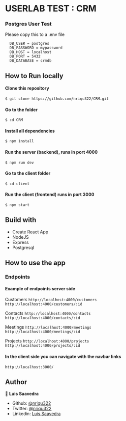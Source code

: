 # USERLAB TEST : CRM

### Postgres User Test

Please copy this to a .env file

```
  DB_USER = postgres
  DB_PASSWORD = mypassword
  DB_HOST = localhost
  DB_PORT = 5432
  DB_DATABASE = crmdb
```

## How to Run locally

#### Clone this repository

`$ git clone https://github.com/nriqu322/CRM.git`

#### Go to the folder

`$ cd CRM`

#### Install all dependencies

`$ npm install`

#### Run the server (backend), runs in port 4000

`$ npm run dev`

#### Go to the client folder

`$ cd client`

#### Run the client (frontend) runs in port 3000

`$ npm start`

## Build with

- Create React App
- NodeJS
- Express
- Postgresql

## How to use the app

### Endpoints

#### Example of endpoints server side

Customers
`http://localhost:4000/customers`
`http://localhost:4000/customers/:id`

Contacts
`http://localhost:4000/contacts`
`http://localhost:4000/contacts/:id`

Meetings
`http://localhost:4000/meetings`
`http://localhost:4000/meetings/:id`

Projects
`http://localhost:4000/projects`
`http://localhost:4000/projects/:id`

#### In the client side you can navigate with the navbar links

`http://localhost:3000/`

## Author

👤 **Luis Saavedra**

- Github: [@nriqu322](https://github.com/nriqu322)
- Twitter: [@nriqu322](https://twitter.com/nriqu322)
- Linkedin: [Luis Saavedra](https://linkedin.com/in/luis-saavedra-sanchez/)
